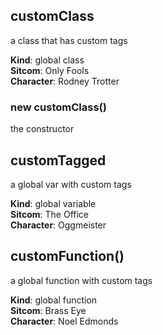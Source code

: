 ## customClass
a class that has custom tags

**Kind**: global class  
**Sitcom**: Only Fools  
**Character**: Rodney Trotter  
### new customClass()
the constructor

## customTagged
a global var with custom tags

**Kind**: global variable  
**Sitcom**: The Office  
**Character**: Oggmeister  
## customFunction()
a global function with custom tags

**Kind**: global function  
**Sitcom**: Brass Eye  
**Character**: Noel Edmonds  
